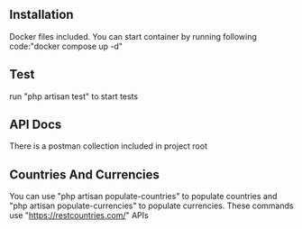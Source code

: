 
## Installation
Docker files included. You can start container by running following code:"docker compose up -d" 

## Test
run "php artisan test" to start tests

## API Docs
There is a postman collection included in project root

## Countries And Currencies
You can use "php artisan populate-countries" to populate countries and "php artisan populate-currencies" to populate currencies. These commands use "https://restcountries.com/" APIs
